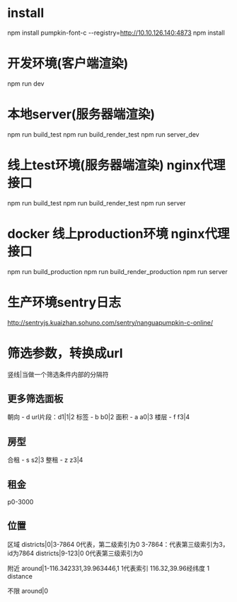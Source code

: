 # install
npm install pumpkin-font-c --registry=http://10.10.126.140:4873
npm install

# 开发环境(客户端渲染)
npm run dev

# 本地server(服务器端渲染)
npm run build_test
npm run build_render_test
npm run server_dev

# 线上test环境(服务器端渲染) nginx代理接口
npm run build_test
npm run build_render_test
npm run server

# docker 线上production环境 nginx代理接口
npm run build_production
npm run build_render_production
npm run server

# 生产环境sentry日志
http://sentryjs.kuaizhan.sohuno.com/sentry/nanguapumpkin-c-online/

# 筛选参数，转换成url
竖线|当做一个筛选条件内部的分隔符
## 更多筛选面板
朝向 - d
url片段：d1|1|2
标签 - b
b0|2
面积 - a
a0|3
楼层 - f
f3|4

## 房型
合租 - s
s2|3
整租 - z
z3|4

## 租金
p0-3000

## 位置
区域
districts|0|3-7864
0代表，第二级索引为0
3-7864：代表第三级索引为3，id为7864
districts|9-123|0
0代表第三级索引为0


附近
around|1-116.342331,39.963446,1
1代表索引
116.32,39.96经纬度
1 distance

不限
around|0
